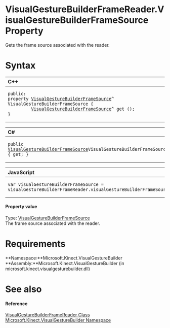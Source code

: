 VisualGestureBuilderFrameReader.VisualGestureBuilderFrameSource Property  
========================================================================  

Gets the frame source associated with the reader. <span id="syntaxSection"></span>

Syntax  
======  

<table>
<colgroup>
<col width="100%" />
</colgroup>
<thead>
<tr class="header">
<th align="left">C++</th>
</tr>
</thead>
<tbody>
<tr class="odd">
<td align="left"><pre><code>public:  
property <a href="../../VisualGestureBuilderFrameS.md">VisualGestureBuilderFrameSource</a>^ VisualGestureBuilderFrameSource {  
         <a href="../../VisualGestureBuilderFrameS.md">VisualGestureBuilderFrameSource</a>^ get ();  
}</code></pre></td>
</tr>
</tbody>
</table>

<table>
<colgroup>
<col width="100%" />
</colgroup>
<thead>
<tr class="header">
<th align="left">C#</th>
</tr>
</thead>
<tbody>
<tr class="odd">
<td align="left"><pre><code>public <a href="../../VisualGestureBuilderFrameS.md">VisualGestureBuilderFrameSource</a>VisualGestureBuilderFrameSource { get; }</code></pre></td>
</tr>
</tbody>
</table>

<table>
<colgroup>
<col width="100%" />
</colgroup>
<thead>
<tr class="header">
<th align="left">JavaScript</th>
</tr>
</thead>
<tbody>
<tr class="odd">
<td align="left"><pre><code>var visualGestureBuilderFrameSource = visualGestureBuilderFrameReader.visualGestureBuilderFrameSource;</code></pre></td>
</tr>
</tbody>
</table>

<span id="ID4ER"></span>
#### Property value  

Type: [VisualGestureBuilderFrameSource](../../VisualGestureBuilderFrameS.md)  
The frame source associated with the reader.  

<span id="requirements"></span>

Requirements  
============  

**Namespace:**Microsoft.Kinect.VisualGestureBuilder  
**Assembly:**Microsoft.Kinect.VisualGestureBuilder (in microsoft.kinect.visualgesturebuilder.dll)  

<span id="ID4E3"></span>

See also  
========  

<span id="ID4E5"></span>
#### Reference  

[VisualGestureBuilderFrameReader Class](../../VisualGestureBuilderFrameR.md)  
 [Microsoft.Kinect.VisualGestureBuilder Namespace](../../../Kinect.VisualGestureBuilder.md)  



<!--Please do not edit the data in the comment block below.-->
<!--
TOCTitle : VisualGestureBuilderFrameSource Property
RLTitle : VisualGestureBuilderFrameReader.VisualGestureBuilderFrameSource Property
KeywordK : VisualGestureBuilderFrameSource property
KeywordK : VisualGestureBuilderFrameReader.VisualGestureBuilderFrameSource property
KeywordF : Microsoft.Kinect.VisualGestureBuilder.VisualGestureBuilderFrameReader.VisualGestureBuilderFrameSource
KeywordF : VisualGestureBuilderFrameReader.VisualGestureBuilderFrameSource
KeywordF : VisualGestureBuilderFrameSource
KeywordF : Microsoft.Kinect.VisualGestureBuilder.VisualGestureBuilderFrameReader.VisualGestureBuilderFrameSource
KeywordA : P:Microsoft.Kinect.VisualGestureBuilder.VisualGestureBuilderFrameReader.VisualGestureBuilderFrameSource
AssetID : P:Microsoft.Kinect.VisualGestureBuilder.VisualGestureBuilderFrameReader.VisualGestureBuilderFrameSource
Locale : en-us
CommunityContent : 1
APIType : Managed
APILocation : microsoft.kinect.visualgesturebuilder.dll
APIName : Microsoft.Kinect.VisualGestureBuilder.VisualGestureBuilderFrameReader.VisualGestureBuilderFrameSource
TargetOS : Windows
TopicType : kbSyntax
DevLang : VB
DevLang : CSharp
DevLang : JavaScript
DevLang : C++
DocSet : K4Wv2
ProjType : K4Wv2Proj
Technology : Kinect for Windows
Product : Kinect for Windows SDK v2
productversion : 20
-->
